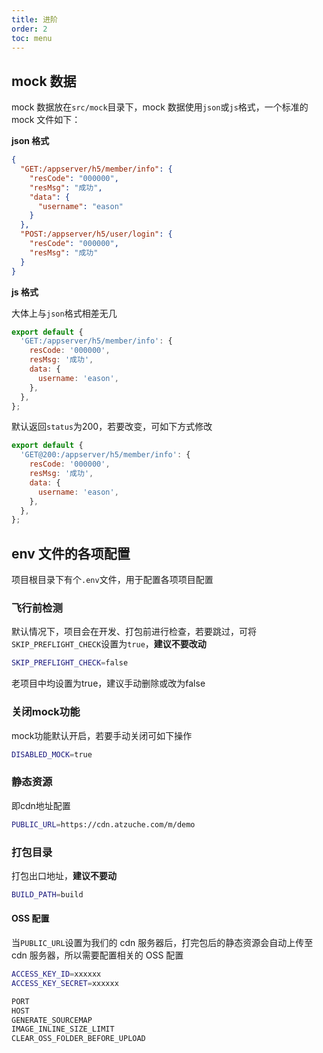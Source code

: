 ```yaml
---
title: 进阶
order: 2
toc: menu
---
```


## mock 数据

mock 数据放在`src/mock`目录下，mock 数据使用`json`或`js`格式，一个标准的 mock 文件如下：

**json 格式**

```json
{
  "GET:/appserver/h5/member/info": {
    "resCode": "000000",
    "resMsg": "成功",
    "data": {
      "username": "eason"
    }
  },
  "POST:/appserver/h5/user/login": {
    "resCode": "000000",
    "resMsg": "成功"
  }
}
```

**js 格式**

大体上与`json`格式相差无几

```js
export default {
  'GET:/appserver/h5/member/info': {
    resCode: '000000',
    resMsg: '成功',
    data: {
      username: 'eason',
    },
  },
};
```

默认返回`status`为200，若要改变，可如下方式修改

```js
export default {
  'GET@200:/appserver/h5/member/info': {
    resCode: '000000',
    resMsg: '成功',
    data: {
      username: 'eason',
    },
  },
};
```

## env 文件的各项配置

项目根目录下有个`.env`文件，用于配置各项项目配置

### 飞行前检测

默认情况下，项目会在开发、打包前进行检查，若要跳过，可将`SKIP_PREFLIGHT_CHECK`设置为`true`，**建议不要改动**

```bash
SKIP_PREFLIGHT_CHECK=false
```

<Alert type="info">
  老项目中均设置为true，建议手动删除或改为false
</Alert>

### 关闭mock功能

mock功能默认开启，若要手动关闭可如下操作

```bash
DISABLED_MOCK=true
```

### 静态资源

即cdn地址配置

```bash
PUBLIC_URL=https://cdn.atzuche.com/m/demo
```

### 打包目录

打包出口地址，**建议不要动**

```bash
BUILD_PATH=build
```

#### OSS 配置

当`PUBLIC_URL`设置为我们的 cdn 服务器后，打完包后的静态资源会自动上传至 cdn 服务器，所以需要配置相关的 OSS 配置

```bash
ACCESS_KEY_ID=xxxxxx
ACCESS_KEY_SECRET=xxxxxx
```

```bash
PORT
HOST
GENERATE_SOURCEMAP
IMAGE_INLINE_SIZE_LIMIT
CLEAR_OSS_FOLDER_BEFORE_UPLOAD
```
